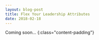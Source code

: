 ```yaml
---
layout: blog-post
title: Flex Your Leadership Attributes
date: 2018-02-18
---
```


Coming soon...
{:class="content-padding"}
